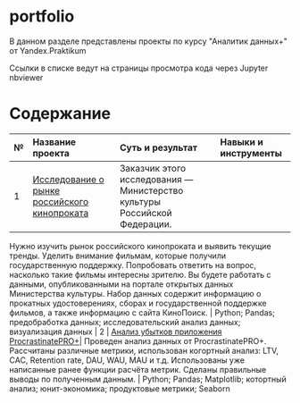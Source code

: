 # portfolio

В данном разделе представлены проекты по курсу "Аналитик данных+" от Yandex.Praktikum

Ссылки в списке ведут на страницы просмотра кода через Jupyter nbviewer

# Содержание
| № | Название проекта | Суть и результат | Навыки и инструменты |
| :-------------------- | :--------------------- |:---------------------------| :---------------------------| 
| 1 | [Исследование о рынке российского кинопроката](https://github.com/Yuliya-kagaeva/portfolio/blob/main/project/analysis_film.ipynb) |Заказчик этого исследования — Министерство культуры Российской Федерации.
Нужно изучить рынок российского кинопроката и выявить текущие тренды. Уделить внимание фильмам, которые получили государственную поддержку. Попробовать ответить на вопрос, насколько такие фильмы интересны зрителю.
Вы будете работать с данными, опубликованными на портале открытых данных Министерства культуры. Набор данных содержит информацию о прокатных удостоверениях, сборах и государственной поддержке фильмов, а также информацию с сайта КиноПоиск. | Python; Pandas; предобработка данных; исследовательский анализ данных; визуализация данных
| 2 | [Анализ убытков приложения ProcrastinatePRO+](https://github.com/Yuliya-kagaeva/portfolio/blob/main/project/analysis_of_business_indicators.ipynb)| Проведен анализ данных от ProcrastinatePRO+.
Рассчитаны различные метрики, использован когортный анализ: LTV, CAC, Retention rate, DAU, WAU, MAU и т.д. Использованы уже написанные ранее функции расчёта метрик. Сделаны правильные выводы по полученным данным. | Python; Pandas; Matplotlib; котортный анализ; юнит-экономика; продуктовые метрики; Seaborn



